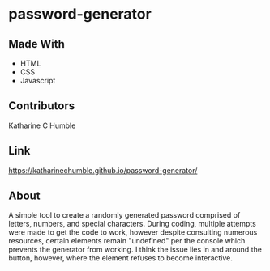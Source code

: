 # password-generator
## Made With
- HTML
- CSS
- Javascript

## Contributors
Katharine C Humble

## Link
https://katharinechumble.github.io/password-generator/

## About
A simple tool to create a randomly generated password comprised of letters, numbers, and special characters.  During coding, multiple attempts were made to get the code to work, however despite consulting numerous resources, certain elements remain "undefined" per the console which prevents the generator from working.  I think the issue lies in and around the button, however, where the element refuses to become interactive.